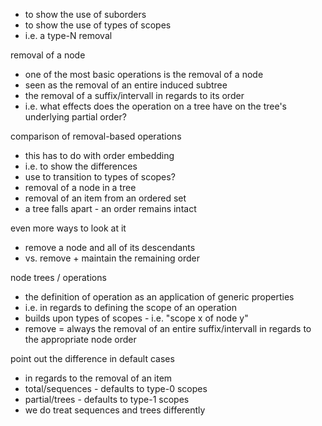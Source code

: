 
- to show the use of suborders
- to show the use of types of scopes
- i.e. a type-N removal

removal of a node
- one of the most basic operations is the removal of a node
- seen as the removal of an entire induced subtree
- the removal of a suffix/intervall in regards to its order
- i.e. what effects does the operation on a tree
  have on the tree's underlying partial order?

comparison of removal-based operations
- this has to do with order embedding
- i.e. to show the differences
- use to transition to types of scopes?
- removal of a node in a tree
- removal of an item from an ordered set
- a tree falls apart - an order remains intact

even more ways to look at it
- remove a node and all of its descendants
- vs. remove + maintain the remaining order

node trees / operations
- the definition of operation as an application of generic properties
- i.e. in regards to defining the scope of an operation
- builds upon types of scopes - i.e. "scope x of node y"
- remove = always the removal of an entire suffix/intervall
  in regards to the appropriate node order

point out the difference in default cases
- in regards to the removal of an item
- total/sequences - defaults to type-0 scopes
- partial/trees - defaults to type-1 scopes
- we do treat sequences and trees differently
